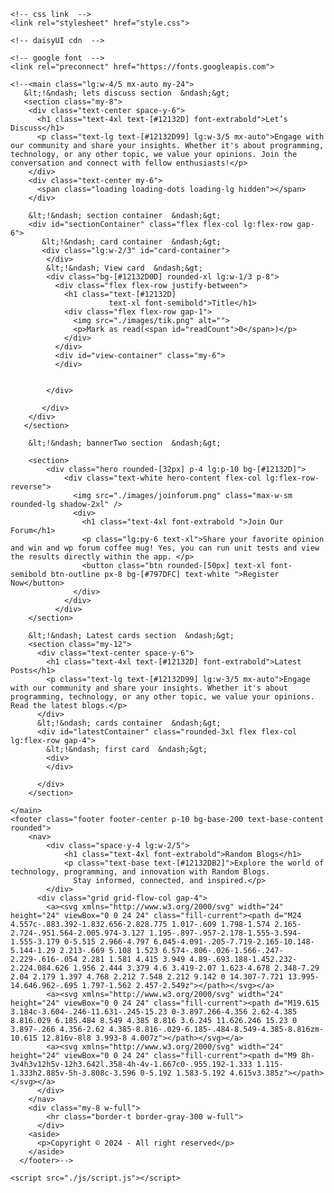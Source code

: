 



<!DOCTYPE html>
<html lang="en" data-theme="light">
<head>
    <meta charset="UTF-8">
    <meta name="viewport" content="width=device-width, initial-scale=1.0">
    <title>Random Blogs</title>
    <link rel="shortcut icon" href="./images/logo.png" type="image/x-icon">

    <!-- css link  -->
    <link rel="stylesheet" href="style.css">

    <!-- daisyUI cdn  -->
<!--    <link href="https://cdn.jsdelivr.net/npm/daisyui@4.7.2/dist/full.min.css" rel="stylesheet" type="text/css" />-->
<!--<script src="https://cdn.tailwindcss.com"></script>-->

    <!-- google font  -->
    <link rel="preconnect" href="https://fonts.googleapis.com">
<link rel="preconnect" href="https://fonts.gstatic.com" crossorigin>
<link href="https://fonts.googleapis.com/css2?family=Mulish:ital,wght@0,200..1000;1,200..1000&display=swap" rel="stylesheet">


</head>
<body class="font-mulish">

<!--
<header>
    <nav id="main-navbar" class="navbar navbar-default navbar-fixed-top">
        <div class="container navbar-container">
            <div class="navbar-header">
                <button type="button" class="navbar-toggle collapsed" data-toggle="collapse" data-target="#navbar" aria-expanded="false" aria-controls="navbar">
                    <span class="sr-only">Toggle navigation</span>
                    <span class="icon-bar"></span>
                    <span class="icon-bar"></span>
                    <span class="icon-bar"></span>
                </button>
                <a class="navbar-brand" href="#">Frrk.io</a>
            </div>
            <div id="navbar" class="navbar-collapse collapse">
                <ul class="nav navbar-nav navbar-right">
                    <li><a href="#">Random</a></li>
                    <li><a href="#about">Happiness</a></li>
                    <li><a href="#portfolio">Hacking</a></li>
                    <li><a href="#contact">News</a></li>
                    <li><a href="#blog">Technology</a></li>
                    </li>
                </ul>
            </div>
            <div class="top-social">
                <ul id="top-social-menu">
                    <li><a href="#"><i class="fa fa-twitter"></i></a></li>
                    <li><a href="#"><i class="fa fa-facebook"></i></a></li>
                    <li><a href="#">About</a></li>
                    <li><a href="#">Investors</a></li>
                </ul>
            </div>
        </div>
    </nav>
</header>

<section class="full-width-img">

</section>-->


    <!--<main class="lg:w-4/5 mx-auto my-24">
       &lt;!&ndash; lets discuss section  &ndash;&gt;
       <section class="my-8">
        <div class="text-center space-y-6">
          <h1 class="text-4xl text-[#12132D] font-extrabold">Let’s Discuss</h1>
          <p class="text-lg text-[#12132D99] lg:w-3/5 mx-auto">Engage with our community and share your insights. Whether it's about programming, technology, or any other topic, we value your opinions. Join the conversation and connect with fellow enthusiasts!</p>
        </div>
        <div class="text-center my-6">
          <span class="loading loading-dots loading-lg hidden"></span>
        </div>

        &lt;!&ndash; section container  &ndash;&gt;
        <div id="sectionContainer" class="flex flex-col lg:flex-row gap-6">
           &lt;!&ndash; card container  &ndash;&gt;
           <div class="lg:w-2/3" id="card-container">
            </div>
            &lt;!&ndash; View card  &ndash;&gt;
            <div class="bg-[#12132D0D] rounded-xl lg:w-1/3 p-8">
              <div class="flex flex-row justify-between">
                <h1 class="text-[#12132D]
                          text-xl font-semibold">Title</h1>
                <div class="flex flex-row gap-1">
                  <img src="./images/tik.png" alt="">
                  <p>Mark as read(<span id="readCount">0</span>)</p>
                </div>
              </div>
              <div id="view-container" class="my-6">
              </div>
            
            
            </div>
            
           </div>
        </div>
       </section>

        &lt;!&ndash; bannerTwo section  &ndash;&gt;

        <section>
            <div class="hero rounded-[32px] p-4 lg:p-10 bg-[#12132D]">
                <div class="text-white hero-content flex-col lg:flex-row-reverse">
                  <img src="./images/joinforum.png" class="max-w-sm rounded-lg shadow-2xl" />
                  <div>
                    <h1 class="text-4xl font-extrabold ">Join Our Forum</h1>
                    <p class="lg:py-6 text-xl">Share your favorite opinion and win and wp forum coffee mug! Yes, you can run unit tests and view the results directly within the app. </p>
                    <button class="btn rounded-[50px] text-xl font-semibold btn-outline px-8 bg-[#797DFC] text-white ">Register Now</button>
                  </div>
                </div>
              </div>
        </section>

        &lt;!&ndash; Latest cards section  &ndash;&gt;
        <section class="my-12">
          <div class="text-center space-y-6">
            <h1 class="text-4xl text-[#12132D] font-extrabold">Latest Posts</h1>
            <p class="text-lg text-[#12132D99] lg:w-3/5 mx-auto">Engage with our community and share your insights. Whether it's about programming, technology, or any other topic, we value your opinions. Read the latest blogs.</p>
          </div>
          &lt;!&ndash; cards container  &ndash;&gt;
          <div id="latestContainer" class="rounded-3xl flex flex-col lg:flex-row gap-4">
            &lt;!&ndash; first card  &ndash;&gt;
            <div>
            </div>

          </div>
        </section>

    </main>
    <footer class="footer footer-center p-10 bg-base-200 text-base-content rounded"> 
        <nav>
            <div class="space-y-4 lg:w-2/5">
                <h1 class="text-4xl font-extrabold">Random Blogs</h1>
                <p class="text-base text-[#12132DB2]">Explore the world of technology, programming, and innovation with Random Blogs. 
                  Stay informed, connected, and inspired.</p>
            </div>
          <div class="grid grid-flow-col gap-4">
            <a><svg xmlns="http://www.w3.org/2000/svg" width="24" height="24" viewBox="0 0 24 24" class="fill-current"><path d="M24 4.557c-.883.392-1.832.656-2.828.775 1.017-.609 1.798-1.574 2.165-2.724-.951.564-2.005.974-3.127 1.195-.897-.957-2.178-1.555-3.594-1.555-3.179 0-5.515 2.966-4.797 6.045-4.091-.205-7.719-2.165-10.148-5.144-1.29 2.213-.669 5.108 1.523 6.574-.806-.026-1.566-.247-2.229-.616-.054 2.281 1.581 4.415 3.949 4.89-.693.188-1.452.232-2.224.084.626 1.956 2.444 3.379 4.6 3.419-2.07 1.623-4.678 2.348-7.29 2.04 2.179 1.397 4.768 2.212 7.548 2.212 9.142 0 14.307-7.721 13.995-14.646.962-.695 1.797-1.562 2.457-2.549z"></path></svg></a>
            <a><svg xmlns="http://www.w3.org/2000/svg" width="24" height="24" viewBox="0 0 24 24" class="fill-current"><path d="M19.615 3.184c-3.604-.246-11.631-.245-15.23 0-3.897.266-4.356 2.62-4.385 8.816.029 6.185.484 8.549 4.385 8.816 3.6.245 11.626.246 15.23 0 3.897-.266 4.356-2.62 4.385-8.816-.029-6.185-.484-8.549-4.385-8.816zm-10.615 12.816v-8l8 3.993-8 4.007z"></path></svg></a>
            <a><svg xmlns="http://www.w3.org/2000/svg" width="24" height="24" viewBox="0 0 24 24" class="fill-current"><path d="M9 8h-3v4h3v12h5v-12h3.642l.358-4h-4v-1.667c0-.955.192-1.333 1.115-1.333h2.885v-5h-3.808c-3.596 0-5.192 1.583-5.192 4.615v3.385z"></path></svg></a>
          </div>
        </nav> 
        <div class="my-8 w-full">
            <hr class="border-t border-gray-300 w-full">
          </div>
        <aside>
          <p>Copyright © 2024 - All right reserved</p>
        </aside>
      </footer>-->

    <script src="./js/script.js"></script>
</body>
</html>
